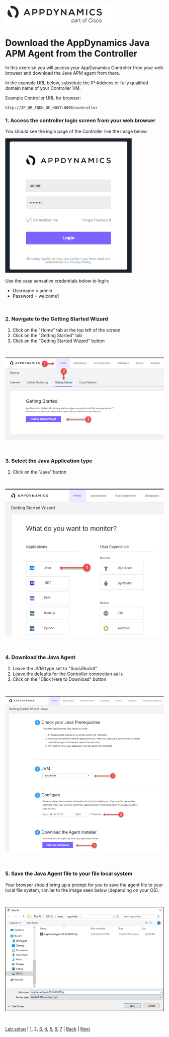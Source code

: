 ![APPD LOGO](./assets/images/appd-logo.png)
# Download the AppDynamics Java APM Agent from the Controller

In this exercise you will access your AppDynamics Controller from your web browser and download the Java APM agent from there.  

In the example URL below, substitute the IP Address or fully qualified domain name of your Controller VM. 

Example Controller URL for browser:

```
http://IP_OR_FQDN_OF_HOST:8090/controller
```

### **1.** Access the controller login screen from your web browser
You should see the login page of the Controller like the image below.

![Controller Login Screen](./assets/images/02-controller-login.png)

Use the case sensative credentials below to login:

- Username = admin 
- Password = welcome1

<br>

### **2.** Navigate to the Getting Started Wizard

1. Click on the "Home" tab at the top left of the screen
2. Click on the "Getting Started" tab
3. Click on the "Getting Started Wizard" button

<br>

![Download Wizard 1](./assets/images/02-download-wizard-01.png)

<br>

### **3.** Select the Java Application type

1. Click on the "Java" button

<br>

![Download Wizard 2](./assets/images/02-download-wizard-02.png)

<br>

### **4.** Download the Java Agent

1. Leave the JVM type set to "Sun/JRockit"
2. Leave the defaults for the Controller connection as is
3. Click on the "Click Here to Download" button

<br>

![Download Wizard 3](./assets/images/02-download-wizard-03.png)

<br>

### **5.** Save the Java Agent file to your file local system

Your browser should bring up a prompt for you to save the agent file to your local file system, similar to the image seen below (depending on your OS).

<br>

![Download Wizard 4](./assets/images/02-download-wizard-04.png)

<br>

[Lab setup](../appd-vm-setup-101/lab-exercise-01.md) | [1](lab-exercise-01.md), 2, [3](lab-exercise-03.md), [4](lab-exercise-04.md), [5](lab-exercise-05.md), [6](lab-exercise-06.md), [7](lab-exercise-07.md) | [Back](lab-exercise-01.md) | [Next](lab-exercise-03.md)
